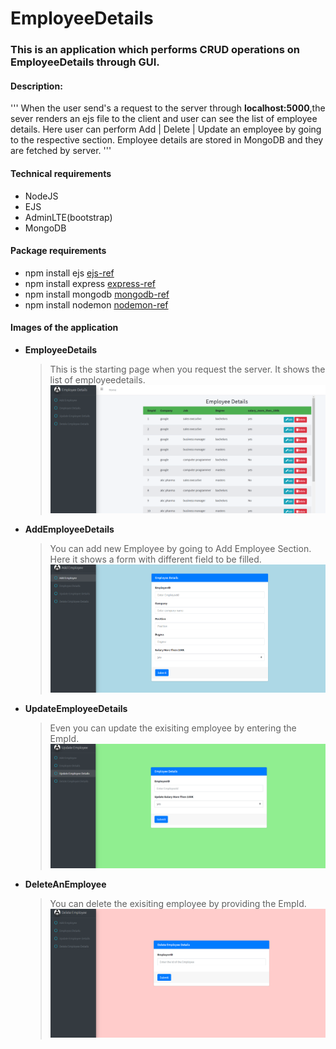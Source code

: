 # EmployeeDetails

### This is an application which performs CRUD operations on EmployeeDetails through GUI.
#### Description:
'''
When the user send's a request to the server through **localhost:5000**,the sever renders an ejs file to the client and user can see the list of employee details.
Here user can perform Add | Delete | Update an employee by going to the respective section. Employee details are stored in MongoDB and they are fetched by server.
'''

#### Technical requirements
- NodeJS
- EJS
- AdminLTE(bootstrap)
- MongoDB

#### Package requirements
- npm install ejs [ejs-ref](https://www.npmjs.com/package/ejs)
- npm install express [express-ref](https://www.npmjs.com/package/express)
- npm install mongodb [mongodb-ref](https://www.npmjs.com/package/mongodb)
- npm install nodemon [nodemon-ref](https://www.npmjs.com/package/nodemon)

#### Images of the application
- **EmployeeDetails**
  > This is the starting page when you request the server.
  > It shows the list of employeedetails.
  ![](tutorial/step1.png)
- **AddEmployeeDetails**
  > You can add new Employee by going to Add Employee Section.
  > Here it shows a form with different field to be filled.
  ![](tutorial/step2.png)
- **UpdateEmployeeDetails**
  > Even you can update the exisiting employee by entering the EmpId. 
  ![](tutorial/step3.png)
- **DeleteAnEmployee**
  > You can delete the exisiting employee by providing the EmpId.
  ![](tutorial/step4.png)

